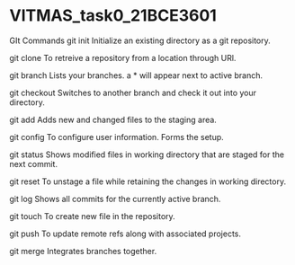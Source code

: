 # VITMAS_task0_21BCE3601
GIt Commands
git init
Initialize an existing directory as a git repository.

git clone
To retreive a repository from a location through URl.

git branch
Lists your branches. a * will appear next to active branch.

git checkout
Switches to another branch and check it out into your directory.

git add
Adds new and changed files to the staging area.

git config
To configure user information. Forms the setup.

git status
Shows modified files in working directory that are staged for the next commit.

git reset
To unstage a file while retaining the changes in working directory.

git log
Shows all commits for the currently active branch.

git touch
To create new file in the repository.

git push
To update remote refs along with associated projects.

git merge
Integrates branches together.
